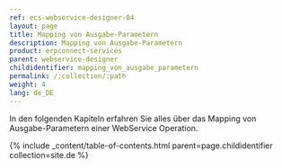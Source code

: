 ```yaml
---
ref: ecs-webservice-designer-04
layout: page
title: Mapping von Ausgabe-Parametern
description: Mapping von Ausgabe-Parametern
product: erpconnect-services
parent: webservice-designer
childidentifier: mapping_von_ausgabe_parametern
permalink: /:collection/:path
weight: 4
lang: de_DE
---
```


In den folgenden Kapiteln erfahren Sie alles über das Mapping von Ausgabe-Parametern einer WebService Operation.

{% include _content/table-of-contents.html parent=page.childidentifier collection=site.de %}
